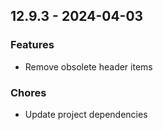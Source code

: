 ## 12.9.3 - 2024-04-03

### Features

* Remove obsolete header items

### Chores

* Update project dependencies
